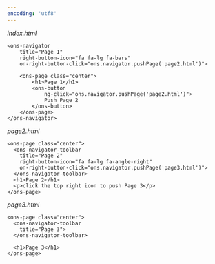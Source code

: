 ```yaml
---
encoding: 'utf8'
---
```


*index.html*

    <ons-navigator
        title="Page 1"
        right-button-icon="fa fa-lg fa-bars"
        on-right-button-click="ons.navigator.pushPage('page2.html')">      
      
        <ons-page class="center">
            <h1>Page 1</h1>
            <ons-button 
                ng-click="ons.navigator.pushPage('page2.html')">
                Push Page 2
            </ons-button>
        </ons-page>
    </ons-navigator>  



*page2.html*

    <ons-page class="center">
      <ons-navigator-toolbar 
        title="Page 2" 
        right-button-icon="fa fa-lg fa-angle-right" 
        on-right-button-click="ons.navigator.pushPage('page3.html')">      
      </ons-navigator-toolbar>
      <h1>Page 2</h1>
      <p>click the top right icon to push Page 3</p>
    </ons-page>



*page3.html*

    <ons-page class="center">
      <ons-navigator-toolbar 
        title="Page 3">
      </ons-navigator-toolbar>

      <h1>Page 3</h1>
    </ons-page>
